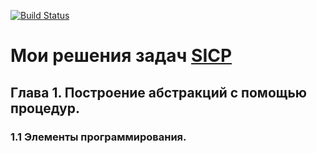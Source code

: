[![Build Status](https://travis-ci.com/dzencot/sicp-solutions.svg?branch=master)](https://travis-ci.com/dzencot/sicp-solutions)
# Мои решения задач [SICP](https://mitpress.mit.edu/sicp/full-text/book/book.html)
## Глава 1. Построение абстракций с помощью процедур.
### 1.1 Элементы программирования.
